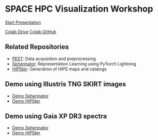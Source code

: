 # SPACE HPC Visualization Workshop

[Start Presentation](https://bernddoser.github.io/SPACE_HPC_Visualization_Workshop/)

[Colab Drive](https://colab.research.google.com/drive/1fGe2Sl1MIRAahUZANGAEm3WOXiAd8NbW?usp=sharing)
[Colab GitHub](https://colab.research.google.com/github/BerndDoser/PINK/blob/pypi/colab/pink-train-demo.ipynb)

## Related Repositories

- [PEST](https://github.com/HITS-AIN/PEST): Data acquisition and preprocessing
- [Spherinator](https://github.com/HITS-AIN/Spherinator): Representation Learning using PyTorch Lightning
- [HiPSter](https://github.com/HITS-AIN/HiPSter): Generation of HiPS maps and catalogs

## Demo using Illustris TNG SKIRT images

- [Demo Spherinator](./demo_spherinator_illustris.ipynb)
- [Demo HiPSter](./demo_hipster_illustris.ipynb)

## Demo using Gaia XP DR3 spectra

- [Demo Spherinator](./demo_spherinator_gaia.ipynb)
- [Demo HiPSter](./demo_hipster_gaia.ipynb)
